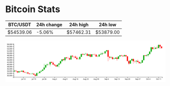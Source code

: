 # Bitcoin Stats

BTC/USDT|24h change|24h high|24h low|
|---|---|---|---|
|$54539.06|-5.06%|$57462.31|$53879.00|

<img src="./chart.svg">
